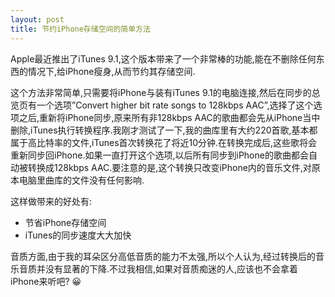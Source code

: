 ```yaml
---
layout: post
title: 节约iPhone存储空间的简单方法
---
```


Apple最近推出了iTunes 9.1,这个版本带来了一个非常棒的功能,能在不删除任何东西的情况下,给iPhone瘦身,从而节约其存储空间.

这个方法非常简单,只需要将iPhone与装有iTunes 9.1的电脑连接,然后在同步的总览页有一个选项”Convert higher bit rate songs to 128kbps AAC”,选择了这个选项之后,重新将iPhone同步,原来所有非128kbps AAC的歌曲都会先从iPhone当中删除,iTunes执行转换程序.我刚才测试了一下,我的曲库里有大约220首歌,基本都属于高比特率的文件,iTunes首次转换花了将近10分钟.在转换完成后,这些歌将会重新同步回iPhone.如果一直打开这个选项,以后所有同步到iPhone的歌曲都会自动被转换成128kbps AAC.要注意的是,这个转换只改变iPhone内的音乐文件,对原本电脑里曲库的文件没有任何影响.

这样做带来的好处有:

* 节省iPhone存储空间
* iTunes的同步速度大大加快

音质方面,由于我的耳朵区分高低音质的能力不太强,所以个人认为,经过转换后的音乐音质并没有显著的下降.不过我相信,如果对音质痴迷的人,应该也不会拿着iPhone来听吧? 😀
